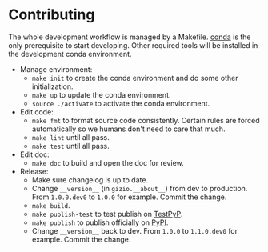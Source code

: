 # Contributing

The whole development workflow is managed by a Makefile. [conda](https://docs.conda.io) is the only prerequisite to start developing. Other required tools will be installed in the development conda environment.

* Manage environment:
    * `make init` to create the conda environment and do some other initialization.
    * `make up` to update the conda environment.
    * `source ./activate` to activate the conda environment.
* Edit code:
    * `make fmt` to format source code consistently. Certain rules are forced automatically so we humans don't need to care that much.
    * `make lint` until all pass.
    * `make test` until all pass.
* Edit doc:
    * `make doc` to build and open the doc for review.
* Release:
    * Make sure changelog is up to date.
    * Change `__version__` (in `gizio.__about__`) from dev to production. From `1.0.0.dev0` to `1.0.0` for example. Commit the change.
    * `make build`.
    * `make publish-test` to test publish on [TestPyP](https://test.pypi.org).
    * `make publish` to publish officially on [PyPI](https://pypi.org).
    * Change `__version__` back to dev. From `1.0.0` to `1.1.0.dev0` for example. Commit the change.
